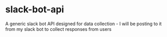 # slack-bot-api
A generic slack bot API designed for data collection - I will be posting to it from my slack bot to collect responses from users
